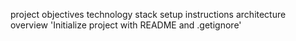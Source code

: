 project objectives
technology stack
setup instructions
architecture overview
'Initialize project with README and .getignore'
